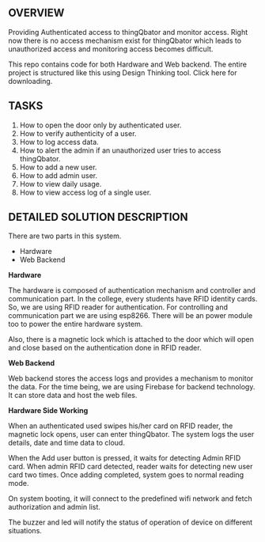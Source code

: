 ## OVERVIEW

Providing Authenticated access to thingQbator and monitor access. Right now there is no access mechanism exist for thingQbator which leads to unauthorized access and monitoring access becomes difficult.

This repo contains code for both Hardware and Web backend. The entire project is structured like this using Design Thinking tool. Click here for downloading.

## TASKS

1. How to open the door only by authenticated user.
2. How to verify authenticity of a user.
3. How to log access data.
4. How to alert the admin if an unauthorized user tries to access thingQbator.
5. How to add a new user.
6. How to add admin user.
7. How to view daily usage.
8. How to view access log of a single user.

## DETAILED SOLUTION DESCRIPTION

There are two parts in this system.
- Hardware 
- Web Backend

**Hardware**

The hardware is composed of authentication mechanism and controller and communication part. In the college, every students have RFID identity cards. So, we are using RFID reader for authentication. For controlling and communication part we are using esp8266. There will be an power module too to power the entire hardware system.  

Also, there is a magnetic lock which is attached to the door which will open and close based on the authentication done in RFID reader.

**Web Backend**

Web backend stores the access logs and provides a mechanism to monitor the data. For the time being, we are using Firebase for backend technology. It can store data and host the web files.


**Hardware Side Working**

When an authenticated used swipes his/her card on RFID reader, the magnetic lock opens, user can enter thingQbator. The system logs the user details, date and time data to cloud.

When the Add user button is pressed, it waits for detecting Admin RFID card. When admin RFID card detected, reader waits for detecting new user card two times. Once adding completed, system goes to normal reading mode.

On system booting, it will connect to the predefined wifi network and fetch authorization and admin list.

The buzzer and led will notify the status of operation of device on different situations.

